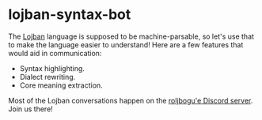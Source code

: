 # lojban-syntax-bot

The [Lojban][0] language is supposed to be machine-parsable, so let's use that to make the language easier to understand!  Here are a few features that would aid in communication:

* Syntax highlighting.
* Dialect rewriting.
* Core meaning extraction.

Most of the Lojban conversations happen on the [roljbogu'e Discord server][1].  Join us there!


[0]: https://en.wikipedia.org/wiki/Lojban
[1]: https://discord.com/invite/dGP5A6Fpj7
